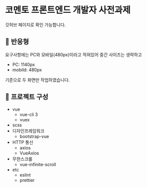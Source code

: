 # 코멘토 프론트엔드 개발자 사전과제

깃허브 페이지로 확인 가능합니다.

## 👀 반응형

요구사항에는 PC와 모바일(480px)이라고 적혀있어 중간 사이즈는 생략하고

- PC: 1140px
- mobild: 480px

기준으로 두 화면만 작업하였습니다.

## 🔨 프로젝트 구성

- vue
  - vue-cli 3
  - vuex
- scss
- 디자인프레임워크
  - bootstrap-vue
- HTTP 통신
  - axios
  - VueAxios
- 무한스크롤
  - vue-infinite-scroll
- etc
  - eslint
  - prettier
